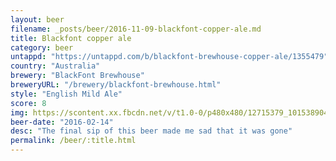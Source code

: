 ```yaml
---
layout: beer
filename: _posts/beer/2016-11-09-blackfont-copper-ale.md
title: Blackfont copper ale
category: beer
untappd: "https://untappd.com/b/blackfont-brewhouse-copper-ale/1355479"
country: "Australia"
brewery: "BlackFont Brewhouse"
breweryURL: "/brewery/blackfont-brewhouse.html"
style: "English Mild Ale"
score: 8
img: https://scontent.xx.fbcdn.net/v/t1.0-0/p480x480/12715379_10153890419508745_5707512389210281014_n.jpg?oh=3471fcf4b1891b5e1bb3e5ffbb0d12bf&oe=594500C2
beer-date: "2016-02-14"
desc: "The final sip of this beer made me sad that it was gone"
permalink: /beer/:title.html
---
```

